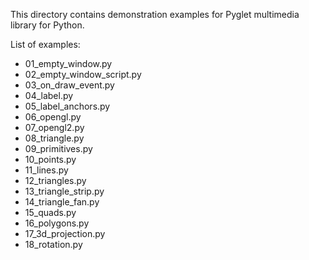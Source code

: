 This directory contains demonstration examples for Pyglet multimedia library for Python.

List of examples:

* 01_empty_window.py
* 02_empty_window_script.py
* 03_on_draw_event.py
* 04_label.py
* 05_label_anchors.py
* 06_opengl.py
* 07_opengl2.py
* 08_triangle.py
* 09_primitives.py
* 10_points.py
* 11_lines.py
* 12_triangles.py
* 13_triangle_strip.py
* 14_triangle_fan.py
* 15_quads.py
* 16_polygons.py
* 17_3d_projection.py
* 18_rotation.py

